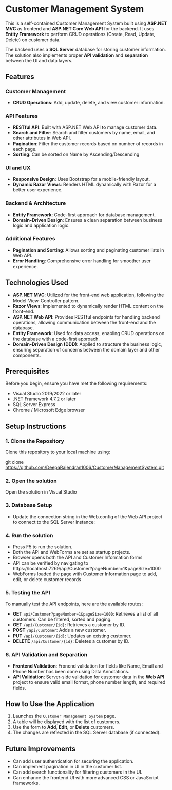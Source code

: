 # Customer Management System
This is a self-contained Customer Management System built using **ASP.NET MVC** as frontend and **ASP.NET Core Web API** for the backend. It uses **Entity Framework** to perform CRUD operations (Create, Read, Update, Delete) on customer data.

The backend uses a **SQL Server** database for storing customer information. The solution also implements proper **API validation** and **separation** between the UI and data layers.

## Features

### Customer Management
- **CRUD Operations**: Add, update, delete, and view customer information.

### API Features
- **RESTful API**: Built with ASP.NET Web API to manage customer data.
- **Search and Filter**: Search and filter customers by name, email, and other attributes in Web API.
- **Pagination**: Filter the customer records based on number of records in each page.
- **Sorting**: Can be sorted on Name by Ascending/Descending

### UI and UX
- **Responsive Design**: Uses Bootstrap for a mobile-friendly layout.
- **Dynamic Razor Views**: Renders HTML dynamically with Razor for a better user experience.

### Backend & Architecture
- **Entity Framework**: Code-first approach for database management.
- **Domain-Driven Design**: Ensures a clean separation between business logic and application logic.

### Additional Features
- **Pagination and Sorting**: Allows sorting and paginating customer lists in Web API.
- **Error Handling**: Comprehensive error handling for smoother user experience.

## Technologies Used

- **ASP.NET MVC**: Utilized for the front-end web application, following the Model-View-Controller pattern.
- **Razor Views**: Implemented to dynamically render HTML content on the front-end.
- **ASP.NET Web API**: Provides RESTful endpoints for handling backend operations, allowing communication between the front-end and the database.
- **Entity Framework**: Used for data access, enabling CRUD operations on the database with a code-first approach.
- **Domain-Driven Design (DDD)**: Applied to structure the business logic, ensuring separation of concerns between the domain layer and other components.

## Prerequisites

Before you begin, ensure you have met the following requirements:

- Visual Studio 2019/2022 or later
- .NET Framework 4.7.2 or later
- SQL Server Express
- Chrome / Microsoft Edge browser

## Setup Instructions

### 1. Clone the Repository

Clone this repository to your local machine using:

git clone https://github.com/DeepaRajendran1006/CustomerManagementSystem.git

### 2. Open the solution

Open the solution in Visual Studio

### 3. Database Setup

- Update the connection string in the Web.config of the Web API project to connect to the SQL Server instance:

 <connectionStrings>
    <add name="DefaultConnection" connectionString="Server=<server-name>;Initial Catalog=CustomerDB;Integrated Security=True" providerName="System.Data.SqlClient"/>
  </connectionStrings>

### 4. Run the solution

- Press F5 to run the solution.
- Both the API and WebForms are set as startup projects.
- Browser opens both the API and Customer Information forms
- API can be verified by navigating to https://localhost:7269/api/Customer?pageNumber=1&pageSize=1000
- WebForms loaded the page with Customer Information page to add, edit, or delete customer records

### 5. Testing the API

To manually test the API endpoints, here are the available routes:

- **GET** `api/Customer?pageNumber=1&pageSize=1000`: Retrieves a list of all customers. Can be filtered, sorted and paging.
- **GET** `/api/Customer/{id}`: Retrieves a customer by ID.
- **POST** `/api/Customer`: Adds a new customer.
- **PUT** `/api/Customer/{id}`: Updates an existing customer.
- **DELETE** `/api/Customer/{id}`: Deletes a customer by ID.

### 6. API Validation and Separation

- **Frontend Validation**: Fronend validation for fields like Name, Email and Phone Number has been done using Data Annotations.
- **API Validation**: Server-side validation for customer data in the **Web API** project to ensure valid email format, phone number length, and required fields.

## How to Use the Application

1. Launches the `Customer Management System` page.
2. A table will be displayed with the list of customers.
3. Use the form to **Add**, **Edit**, or **Delete** customers.
4. The changes are reflected in the SQL Server database (if connected).

## Future Improvements

- Can add user authentication for securing the application.
- Can implement pagination in UI in the customer list.
- Can add search functionality for filtering customers in the UI.
- Can enhance the frontend UI with more advanced CSS or JavaScript frameworks.
